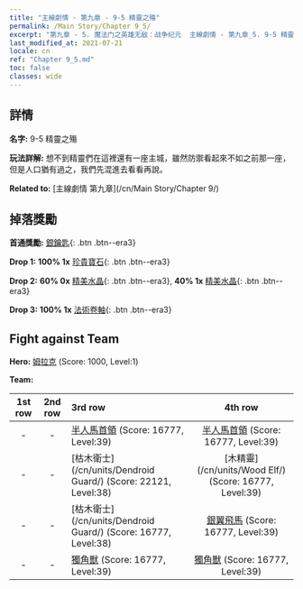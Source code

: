 ```yaml
---
title: "主線劇情 - 第九章 - 9-5 精靈之殤"
permalink: /Main Story/Chapter 9_5/
excerpt: "第九章 - 5. 魔法门之英雄无敌：战争纪元  主線劇情 - 第九章_5. 9-5 精靈之殤"
last_modified_at: 2021-07-21
locale: cn
ref: "Chapter 9_5.md"
toc: false
classes: wide
---
```


## 詳情

 **名字:** 9-5 精靈之殤

 **玩法詳解:** 想不到精靈們在這裡還有一座主城，雖然防禦看起來不如之前那一座，但是人口猶有過之，我們先混進去看看再說。

 **Related to:** [主線劇情 第九章](/cn/Main Story/Chapter 9/)

## 掉落獎勵

 **首通獎勵:** [銀鑰匙](/cn/Items/con_693/){: .btn .btn--era3}

 **Drop 1:** **100% 1x** [珍貴寶石](/cn/Items/mat_30/){: .btn .btn--era3}

 **Drop 2:** **60% 0x** [精美水晶](/cn/Items/mat_24/){: .btn .btn--era3}, **40% 1x** [精美水晶](/cn/Items/mat_24/){: .btn .btn--era3}

 **Drop 3:** **100% 1x** [法術卷軸](/cn/Items/con_694/){: .btn .btn--era3}


## Fight against Team
 **Hero:** [姆拉克](/cn/heroes/Mullich/) (Score: 1000, Level:1)

 **Team:**


  | 1st row | 2nd row | 3rd row | 4th row |
  |:----:|:----:|:----|:----:|
  | - | - | [半人馬首領](/cn/units/Centaur/) (Score: 16777, Level:39)  | [半人馬首領](/cn/units/Centaur/) (Score: 16777, Level:39)  |
  | - | - | [枯木衛士](/cn/units/Dendroid Guard/) (Score: 22121, Level:38)  | [木精靈](/cn/units/Wood Elf/) (Score: 16777, Level:39)  |
  | - | - | [枯木衛士](/cn/units/Dendroid Guard/) (Score: 16777, Level:38)  | [銀翼飛馬](/cn/units/Pegasus/) (Score: 16777, Level:39)  |
  | - | - | [獨角獸](/cn/units/Unicorn/) (Score: 16777, Level:39)  | [獨角獸](/cn/units/Unicorn/) (Score: 16777, Level:39)  |


